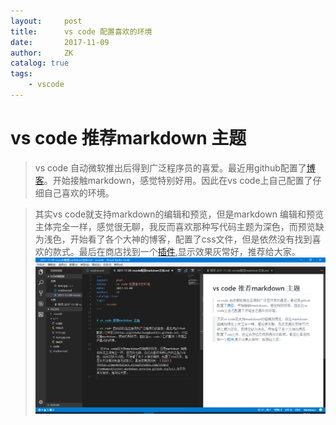 ```yaml
---
layout:     post
title:      vs code 配置喜欢的环境
date:       2017-11-09
author:     ZK
catalog: true
tags:
    - vscode
---
```



# vs code 推荐markdown 主题

> vs code 自动微软推出后得到广泛程序员的喜爱。最近用github配置了[博客](https://github/zhangkun1117.github.io)。开始接触markdown，感觉特别好用。因此在vs code上自己配置了仔细自己喜欢的环境。

> 其实vs code就支持markdown的编辑和预览，但是markdown 编辑和预览主体完全一样，感觉很无聊，我反而喜欢那种写代码主题为深色，而预览缺为浅色，开始看了各个大神的博客，配置了css文件，但是依然没有找到喜欢的款式。最后在商店找到一个[插件](https://marketplace.visualstudio.com/items?itemName=bierner.markdown-preview-github-styles),显示效果灰常好，推荐给大家。
![效果](https://github.com/zhangkun1117/zhangkun1117.github.io/blob/master/img/vscodetheme.png)